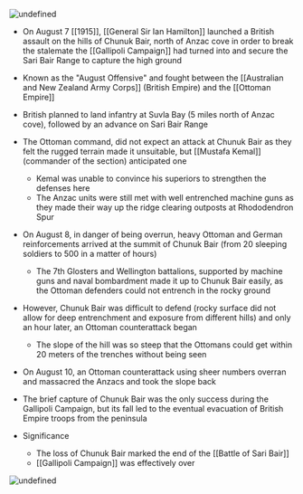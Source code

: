 
![undefined](https://upload.wikimedia.org/wikipedia/commons/4/40/Chunuk_Bair_assault_8th_August_1915.jpg)

- On August 7 [[1915]], [[General Sir Ian Hamilton]] launched a British assault on the hills of Chunuk Bair, north of Anzac cove in order to break the stalemate the [[Gallipoli Campaign]] had turned into and secure the Sari Bair Range to capture the high ground
- Known as the "August Offensive" and fought between the [[Australian and New Zealand Army Corps]] (British Empire) and the [[Ottoman Empire]]
- British planned to land infantry at Suvla Bay (5 miles north of Anzac cove), followed by an advance on Sari Bair Range
- The Ottoman command, did not expect an attack at Chunuk Bair as they felt the rugged terrain made it unsuitable, but [[Mustafa Kemal]] (commander of the section) anticipated one
	- Kemal was unable to convince his superiors to strengthen the defenses here
	- The Anzac units were still met with well entrenched machine guns as they made their way up the ridge clearing outposts at Rhododendron Spur
- On August 8, in danger of being overrun, heavy Ottoman and German reinforcements arrived at the summit of Chunuk Bair (from 20 sleeping soldiers to 500 in a matter of hours)
	- The 7th Glosters and Wellington battalions, supported by machine guns and naval bombardment made it up to Chunuk Bair easily, as the Ottoman defenders could not entrench in the rocky ground
- However, Chunuk Bair was difficult to defend (rocky surface did not allow for deep entrenchment and exposure from different hills) and only an hour later, an Ottoman counterattack began
	- The slope of the hill was so steep that the Ottomans could get within 20 meters of the trenches without being seen
- On August 10, an Ottoman counterattack using sheer numbers overran and massacred the Anzacs and took the slope back
- The brief capture of Chunuk Bair was the only success during the Gallipoli Campaign, but its fall led to the eventual evacuation of British Empire troops from the peninsula

- Significance
	- The loss of Chunuk Bair marked the end of the [[Battle of Sari Bair]] 
	- [[Gallipoli Campaign]] was effectively over


![undefined](https://upload.wikimedia.org/wikipedia/commons/thumb/6/6d/Battle_of_Sari_Bair%2C_showing_the_British_attack%2C_6%E2%80%938_August_1915.png/1024px-Battle_of_Sari_Bair%2C_showing_the_British_attack%2C_6%E2%80%938_August_1915.png)